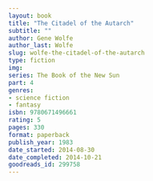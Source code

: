 ```yaml
---
layout: book
title: "The Citadel of the Autarch"
subtitle: ""
author: Gene Wolfe
author_last: Wolfe
slug: wolfe-the-citadel-of-the-autarch
type: fiction
img: 
series: The Book of the New Sun
part: 4
genres:
- science fiction
- fantasy
isbn: 9780671496661
rating: 5
pages: 330
format: paperback
publish_year: 1983
date_started: 2014-08-30
date_completed: 2014-10-21
goodreads_id: 299758
---
```

